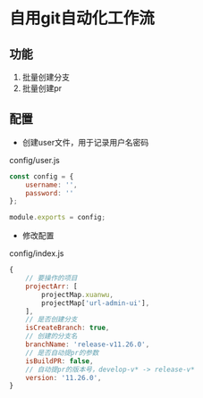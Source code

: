 # 自用git自动化工作流

## 功能

1. 批量创建分支
2. 批量创建pr

## 配置

- 创建user文件，用于记录用户名密码

config/user.js

```js
const config = {
    username: '',
    password: ''
};

module.exports = config;
```

- 修改配置

config/index.js

```js
{
    // 要操作的项目
    projectArr: [
        projectMap.xuanwu,
        projectMap['url-admin-ui'],
    ],
    // 是否创建分支
    isCreateBranch: true,
    // 创建的分支名
    branchName: 'release-v11.26.0',
    // 是否自动提pr的参数
    isBuildPR: false,
    // 自动提pr的版本号，develop-v* -> release-v*
    version: '11.26.0',
}
```